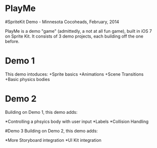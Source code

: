 PlayMe
======

#SpriteKit Demo - Minnesota Cocoheads, February, 2014

PlayMe is a demo "game" (admittedly, a not at all fun game), built in iOS 7 on Sprite Kit. It consists of 3 demo projects, each building off the one before.

# Demo 1
This demo intoduces:
+Sprite basics
+Animations
+Scene Transitions
+Basic physics bodies

# Demo 2
Building on Demo 1, this demo adds:

*Controlling a phsyics body with user input
*Labels
*Collision Handling

#Demo 3
Building on Demo 2, this demo adds:

*More Storyboard integration
*UI Kit integration


